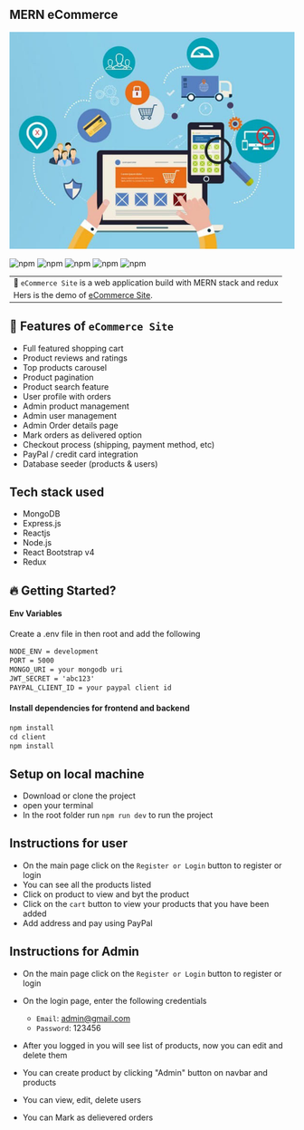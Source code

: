 ## MERN eCommerce 

![eCommerce](https://github.com/zeeshanhshaheen/client-ecommerce/blob/master/images/ee.jpeg)


![npm](https://img.shields.io/badge/npm-5.1.0-orange) 
![npm](https://img.shields.io/badge/reactjs-17.0-blue)
![npm](https://img.shields.io/badge/Node%2Cjs-14.15.1-green)
![npm](https://img.shields.io/badge/express.js-4.17.1-red)
![npm](https://img.shields.io/badge/MongoDB-4.4.3-brightgreen)


<table width='100%'>
    <tr>
        <td align='left' width='100%' colspan='2'>
            🎯  <code>eCommerce Site</code> is a web application build with MERN stack and redux
        </td>
    </tr>
    <tr>
        <td>
            Hers is the demo of <a href='https://mernecommercev2.herokuapp.com/'>eCommerce Site</a>.
        </td>
   
</table>


##  :white_flower: Features of `eCommerce Site` 

- Full featured shopping cart
- Product reviews and ratings
- Top products carousel
- Product pagination
- Product search feature
- User profile with orders
- Admin product management
- Admin user management
- Admin Order details page
- Mark orders as delivered option
- Checkout process (shipping, payment method, etc)
- PayPal / credit card integration
- Database seeder (products & users)


## Tech stack used
   - MongoDB
   - Express.js
   - Reactjs
   - Node.js
   - React Bootstrap v4
   - Redux



## 🔥 Getting Started?

#### Env Variables

Create a .env file in then root and add the following

```
NODE_ENV = development
PORT = 5000
MONGO_URI = your mongodb uri
JWT_SECRET = 'abc123'
PAYPAL_CLIENT_ID = your paypal client id
```

#### Install dependencies for frontend and backend

```
npm install
cd client
npm install
```


## Setup on local machine

- Download or clone the project
-  open your terminal 
- In the root folder run  ``` npm run dev ``` to run the project


## Instructions for user
- On the main page click on the `Register or Login` button to register or login
- You can see all the products listed
- Click on product to view and byt the product
- Click on the `cart` button to view your products that you have been added
- Add address and pay using PayPal


## Instructions for Admin
 - On the main page click on the `Register or Login` button to register or login
 - On the login page, enter the following credentials
    - `Email`: admin@gmail.com
    - `Password`: 123456
            
 - After you logged in you will see list of products, now you can edit and delete them
 - You can create product by clicking "Admin" button on navbar and products
 - You can view, edit, delete users
 - You can Mark as delievered orders



